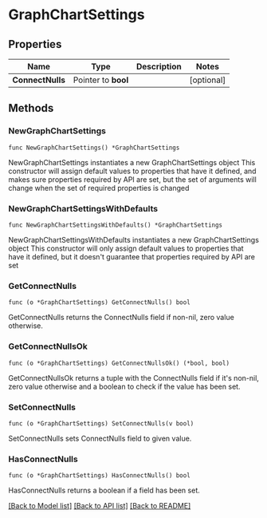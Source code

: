 # GraphChartSettings

## Properties

Name | Type | Description | Notes
------------ | ------------- | ------------- | -------------
**ConnectNulls** | Pointer to **bool** |  | [optional] 

## Methods

### NewGraphChartSettings

`func NewGraphChartSettings() *GraphChartSettings`

NewGraphChartSettings instantiates a new GraphChartSettings object
This constructor will assign default values to properties that have it defined,
and makes sure properties required by API are set, but the set of arguments
will change when the set of required properties is changed

### NewGraphChartSettingsWithDefaults

`func NewGraphChartSettingsWithDefaults() *GraphChartSettings`

NewGraphChartSettingsWithDefaults instantiates a new GraphChartSettings object
This constructor will only assign default values to properties that have it defined,
but it doesn't guarantee that properties required by API are set

### GetConnectNulls

`func (o *GraphChartSettings) GetConnectNulls() bool`

GetConnectNulls returns the ConnectNulls field if non-nil, zero value otherwise.

### GetConnectNullsOk

`func (o *GraphChartSettings) GetConnectNullsOk() (*bool, bool)`

GetConnectNullsOk returns a tuple with the ConnectNulls field if it's non-nil, zero value otherwise
and a boolean to check if the value has been set.

### SetConnectNulls

`func (o *GraphChartSettings) SetConnectNulls(v bool)`

SetConnectNulls sets ConnectNulls field to given value.

### HasConnectNulls

`func (o *GraphChartSettings) HasConnectNulls() bool`

HasConnectNulls returns a boolean if a field has been set.


[[Back to Model list]](../README.md#documentation-for-models) [[Back to API list]](../README.md#documentation-for-api-endpoints) [[Back to README]](../README.md)


